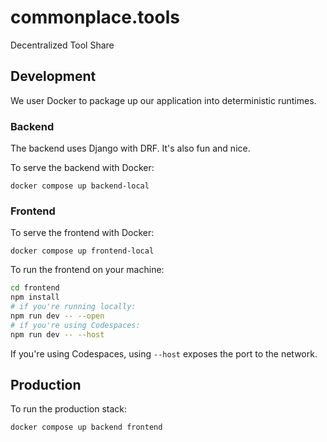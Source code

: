 # commonplace.tools
Decentralized Tool Share

## Development

We user Docker to package up our application into deterministic runtimes.

### Backend

The backend uses Django with DRF. It's also fun and nice.

To serve the backend with Docker:

```
docker compose up backend-local
```

### Frontend

To serve the frontend with Docker:

```
docker compose up frontend-local
```

To run the frontend on your machine:

```sh
cd frontend
npm install
# if you're running locally:
npm run dev -- --open
# if you're using Codespaces:
npm run dev -- --host
```

If you're using Codespaces, using `--host` exposes the port to the network.

## Production

To run the production stack:

```
docker compose up backend frontend
```
